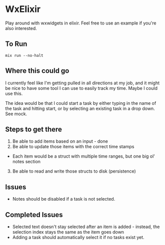 # WxElixir

Play around with wxwidgets in elixir. Feel free to use an example if you're also interested.

## To Run
```
mix run --no-halt
```

## Where this could go

I currently feel like I'm getting pulled in all directions at my job, and it might be nice to have some tool I can use to easily track my time. Maybe I could use this.

The idea would be that I could start a task by either typing in the name of the task and hitting start, or by selecting an existing task in a drop down. See mock.

## Steps to get there

1. Be able to add items based on an input - done
2. Be able to update those items with the correct time stamps
- Each item would be a struct with multiple time ranges, but one big ol' notes section
3. Be able to read and write those structs to disk (persistence)

## Issues
- Notes should be disabled if a task is not selected.

## Completed Issues
- Selected text doesn't stay selected after an item is added - instead, the selection index stays the same as the item goes down
- Adding a task should automatically select it if no tasks exist yet.
